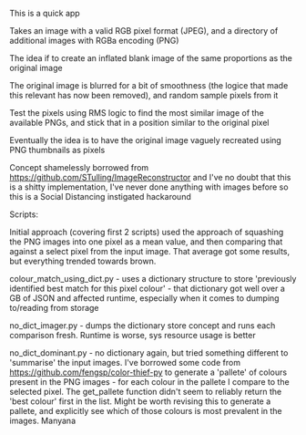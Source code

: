 This is a quick app

Takes an image with a valid RGB pixel format (JPEG), and a directory of additional images with RGBa encoding (PNG)

The idea if to create an inflated blank image of the same proportions as the original image

The original image is blurred for a bit of smoothness (the logice that made this relevant has now been removed), and random sample pixels from it

Test the pixels using RMS logic to find the most similar image of the available PNGs, and stick that in a position similar to the original pixel

Eventually the idea is to have the original image vaguely recreated using PNG thumbnails as pixels



Concept shamelessly borrowed from https://github.com/STulling/ImageReconstructor and I've no doubt that this is a shitty implementation, I've never done anything with images before so this is a Social Distancing instigated hackaround 


Scripts:

Initial approach (covering first 2 scripts) used the approach of squashing the PNG images into one pixel as a mean value, and then comparing that against a select pixel from the input image. That average got some results, but everything trended towards brown.

colour_match_using_dict.py - uses a dictionary structure to store 'previously identified best match for this pixel colour' - that dictionary got well over a GB of JSON and affected runtime, especially when it comes to dumping to/reading from storage

no_dict_imager.py - dumps the dictionary store concept and runs each comparison fresh. Runtime is worse, sys resource usage is better

no_dict_dominant.py - no dictionary again, but tried something different to 'summarise' the input images. I've borrowed some code from https://github.com/fengsp/color-thief-py to generate a 'pallete' of colours present in the PNG images - for each colour in the pallete I compare to the selected pixel. The get_pallete function didn't seem to reliably return the 'best colour' first in the list. Might be worth revising this to generate a pallete, and explicitly see which of those colours is most prevalent in the images. Manyana
